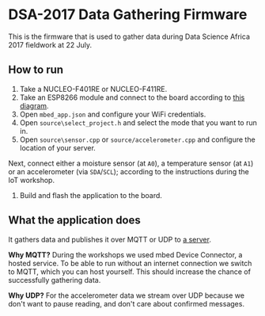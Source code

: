 # DSA-2017 Data Gathering Firmware

This is the firmware that is used to gather data during Data Science Africa 2017 fieldwork at 22 July.

## How to run

1. Take a NUCLEO-F401RE or NUCLEO-F411RE.
1. Take an ESP8266 module and connect to the board according to [this diagram](https://github.com/ARMmbed/dsa-2017/blob/1e797dfd75ebafd136f4849019b7b6c3105d2c3a/instructions.md#wiring).
1. Open ``mbed_app.json`` and configure your WiFi credentials.
1. Open ``source\select_project.h`` and select the mode that you want to run in.
1. Open ``source\sensor.cpp`` or ``source/accelerometer.cpp`` and configure the location of your server.

Next, connect either a moisture sensor (at `A0`), a temperature sensor (at `A1`) or an accelerometer (via `SDA`/`SCL`); according to the instructions during the IoT workshop.

1. Build and flash the application to the board.

## What the application does

It gathers data and publishes it over MQTT or UDP to [a server](https://github.com/janjongboom/dsa2017-fieldwork-fw).

**Why MQTT?** During the workshops we used mbed Device Connector, a hosted service. To be able to run without an internet connection we switch to MQTT, which you can host yourself. This should increase the chance of successfully gathering data.

**Why UDP?** For the accelerometer data we stream over UDP because we don't want to pause reading, and don't care about confirmed messages.
